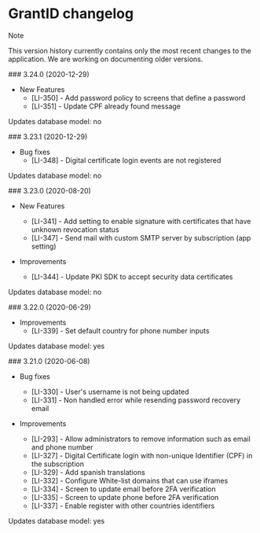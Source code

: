 ﻿# GrantID changelog

> [!NOTE]
> This version history currently contains only the most recent changes to the application. We are working on
> documenting older versions.

<a name="v3-24-0" />
### 3.24.0 (2020-12-29)

* New Features
  * [LI-350] - Add password policy to screens that define a password
  * [LI-351] - Update CPF already found message

Updates database model: no

<a name="v3-23-1" />
### 3.23.1 (2020-12-29)

* Bug fixes
  * [LI-348] - Digital certificate login events are not registered

Updates database model: no

<a name="v3-23-0" />
### 3.23.0 (2020-08-20)

* New Features
  * [LI-341] - Add setting to enable signature with certificates that have unknown revocation status
  * [LI-347] - Send mail with custom SMTP server by subscription (app setting)

* Improvements
  * [LI-344] - Update PKI SDK to accept security data certificates

Updates database model: no

<a name="v3-22-0" />
### 3.22.0 (2020-06-29)

* Improvements
  * [LI-339] - Set default country for phone number inputs

Updates database model: yes


<a name="v3-21-0" />
### 3.21.0 (2020-06-08)

* Bug fixes
  * [LI-330] - User's username is not being updated
  * [LI-331] - Non handled error while resending password recovery email

* Improvements
  * [LI-293] - Allow administrators to remove information such as email and phone number
  * [LI-327] - Digital Certificate login with non-unique Identifier (CPF) in the subscription
  * [LI-329] - Add spanish translations
  * [LI-332] - Configure White-list domains that can use iframes
  * [LI-334] - Screen to update email before 2FA verification
  * [LI-335] - Screen to update phone before 2FA verification
  * [LI-337] - Enable register with other countries identifiers

Updates database model: yes
